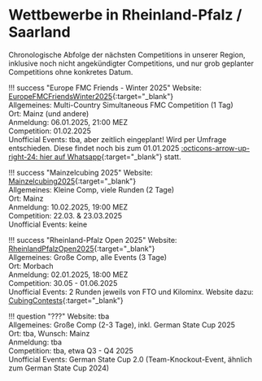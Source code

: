 # Wettbewerbe in Rheinland-Pfalz / Saarland

Chronologische Abfolge der nächsten Competitions in unserer Region, inklusive noch nicht angekündigter Competitions, und nur grob geplanter Competitions ohne konkretes Datum.

!!! success "Europe FMC Friends - Winter 2025"
    Website: [EuropeFMCFriendsWinter2025](https://www.worldcubeassociation.org/competitions/EuropeFMCFriendsWinter2025){:target="_blank"}  
    Allgemeines: Multi-Country Simultaneous FMC Competition (1 Tag)  
    Ort: Mainz (und andere)  
    Anmeldung: 06.01.2025, 21:00 MEZ  
    Competition: 01.02.2025  
    Unofficial Events: tba, aber zeitlich eingeplant! Wird per Umfrage entschieden. Diese findet noch bis zum 01.01.2025 [:octicons-arrow-up-right-24: hier auf Whatsapp](https://chat.whatsapp.com/CQKoaeq8Pi6KWA2OfcLvm7){:target="_blank"} statt.

!!! success "Mainzelcubing 2025"
    Website: [Mainzelcubing2025](https://www.worldcubeassociation.org/competitions/Mainzelcubing2025){:target="_blank"}  
    Allgemeines: Kleine Comp, viele Runden (2 Tage)  
    Ort: Mainz  
    Anmeldung: 10.02.2025, 19:00 MEZ  
    Competition: 22.03. & 23.03.2025  
    Unofficial Events: keine

!!! success "Rheinland-Pfalz Open 2025"
    Website: [RheinlandPfalzOpen2025](https://www.worldcubeassociation.org/competitions/RheinlandPfalzOpen2025){:target="_blank"}  
    Allgemeines: Große Comp, alle Events (3 Tage)  
    Ort: Morbach  
    Anmeldung: 02.01.2025, 18:00 MEZ  
    Competition: 30.05 - 01.06.2025  
    Unofficial Events: 2 Runden jeweils von FTO und Kilominx. Website dazu: [CubingContests](https://cubingcontests.com/competitions/RheinlandPfalzOpen2025){:target="_blank"}

!!! question "???"
    Website: tba  
    Allgemeines: Große Comp (2-3 Tage), inkl. German State Cup 2025  
    Ort: tba, Wunsch: Mainz  
    Anmeldung: tba  
    Competition: tba, etwa Q3 - Q4 2025  
    Unofficial Events: German State Cup 2.0 (Team-Knockout-Event, ähnlich zum German State Cup 2024)
